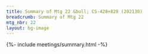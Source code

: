 ```yaml
---
title: Summary of Mtg 22 &bull; CS-428+828 (202130)
breadcrumb: Summary of Mtg 22
mtg_nbr: 22
layout: bg-image
---
```


{%- include meetings/summary.html -%}

